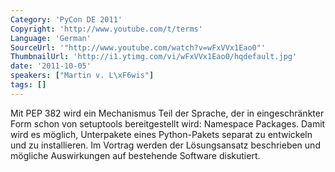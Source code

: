 ```yaml
---
Category: 'PyCon DE 2011'
Copyright: 'http://www.youtube.com/t/terms'
Language: 'German'
SourceUrl: '"http://www.youtube.com/watch?v=wFxVVx1Eao0"'
ThumbnailUrl: 'http://i1.ytimg.com/vi/wFxVVx1Eao0/hqdefault.jpg'
date: '2011-10-05'
speakers: ["Martin v. L\xF6wis"]
tags: []
---
```

Mit PEP 382 wird ein Mechanismus Teil der Sprache, der in eingeschränkter Form schon von setuptools bereitgestellt wird: Namespace Packages. Damit wird es möglich, Unterpakete eines Python-Pakets separat zu entwickeln und zu installieren. Im Vortrag werden der Lösungsansatz beschrieben und mögliche Auswirkungen auf bestehende Software diskutiert.